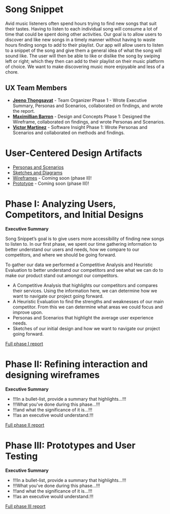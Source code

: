 # Song Snippet

Avid music listeners often spend hours trying to find new songs that suit their tastes. Having to listen to each individual song will consume a lot of time that could be spent doing other activities. Our goal is to allow users to discover and like new songs in a timely manner without having to waste hours finding songs to add to their playlist. Our app will allow users to listen to a snippet of the song and give them a general idea of what the song will sound like. The user will then be able to like or dislike the song by swiping left or right; which they then can add to their playlist on their music platform of choice. We want to make discovering music more enjoyable and less of a chore. 

## UX Team Members

* **[Jeeno Thongsavat](https://usabilityengineering.github.io/ux-portfolio-jthongsavat1/)** - Team Organizer Phase 1 - Wrote Executive Summary, Personas and Scenarios,  collaborated on findings, and wrote the report.
* **[Maximillian Barron](https://usabilityengineering.github.io/ux-portfolio-MaximillianBarron/)** - Design and Concepts Phase 1: Designed the Wireframe, collaborated on findings, and wrote Personas and Scenarios.
* **[Victor Martinez](https://usabilityengineering.github.io/ux-portfolio-vmartinez40/)** - Software Insight Phase 1: Wrote Personas and Scenarios and collaborated on methods and findings.

# User-Centered Design Artifacts
 
* [Personas and Scenarios](personas/)
* [Sketches and Diagrams](sketches/)
* [Wireframes](#) - Coming soon (phase II)!
* [Prototype](#) - Coming soon (phase III)!

# Phase I: Analyzing Users, Competitors, and Initial Designs

**Executive Summary**

Song Snippet’s goal is to give users more accessibility of finding new songs to listen to. In our first phase, we spent our time gathering information to better understand our users and needs, how we compare to our competitors, and where we should be going forward.

To gather our data we performed a Competitive Analysis and Heuristic Evaluation to better understand our competitors and see what we can do to make our product stand out amongst our competitors. 
* A Competitive Analysis that highlights our competitors and compares their services. Using the information here, we can determine how we want to navigate our project going forward.
* A Heuristic Evaluation to find the strengths and weaknesses of our main competitor. From this we can determine what areas we could focus and improve upon. 
* Personas and Scenarios that highlight the average user experience needs.
* Sketches of our initial design and how we want to navigate our project going forward.


[Full phase I report](phaseI/)

# Phase II: Refining interaction and designing wireframes

**Executive Summary**

* !!!In a bullet-list, provide a summary that highlights...!!!
* !!!What you've done during this phase...!!!
* !!!and what the significance of it is...!!!
* !!!as an executive would understand.!!!

[Full phase II report](phaseII/)

# Phase III: Prototypes and User Testing

**Executive Summary**

* !!!In a bullet-list, provide a summary that highlights...!!!
* !!!What you've done during this phase...!!!
* !!!and what the significance of it is...!!!
* !!!as an executive would understand.!!!

[Full phase III report](phaseIII/)
